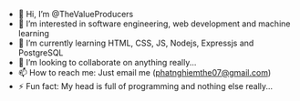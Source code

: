 - 👋 Hi, I’m @TheValueProducers
- 👀 I’m interested in software engineering, web development and machine learning
- 🌱 I’m currently learning HTML, CSS, JS, Nodejs, Expressjs and PostgreSQL
- 💞️ I’m looking to collaborate on anything really...
- 📫 How to reach me: Just email me (phatnghiemthe07@gmail.com)
- ⚡ Fun fact: My head is full of programming and nothing else really...

<!---
TheValueProducers/TheValueProducers is a ✨ special ✨ repository because its `README.md` (this file) appears on your GitHub profile.
You can click the Preview link to take a look at your changes.
--->
